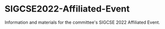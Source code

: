 # SIGCSE2022-Affiliated-Event
Information and materials for the committee's SIGCSE 2022 Affiliated Event.
